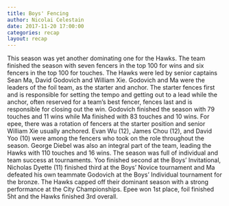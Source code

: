 ```yaml
---
title: Boys' Fencing
author: Nicolai Celestain
date: 2017-11-20 17:00:00
categories: recap
layout: recap
---
```

This season was yet another dominating one for the Hawks. The team finished the season with seven fencers in the top 100 for wins and six fencers in the top 100 for touches. The Hawks were led by senior captains Sean Ma, David Godovich and William Xie. Godovich and Ma were the leaders of the foil team, as the starter and anchor. The starter fences first and is responsible for setting the tempo and getting out to a lead while the anchor, often reserved for a team’s best fencer, fences last and is responsible for closing out the win. Godovich finished the season with 79 touches and 11 wins  while Ma finished with 83 touches and 10 wins. For epee, there was a rotation of fencers at the starter position and senior William Xie usually anchored. Evan Wu (12), James Chou (12), and David Yoo (10) were among the fencers who took on the role throughout the season. George Diebel was also an integral part of the team, leading the Hawks with 110 touches and 16 wins. The season was full of individual and team success at tournaments.  Yoo finished second at the Boys’ Invitational, Nicholas Dyette (11) finished third at the Boys’ Novice tournament and Ma defeated his own teammate Godovich at the Boys’ Individual tournament for the bronze. The Hawks capped off their dominant season with a strong performance at the City Championships. Epee won 1st place, foil finished 5ht and the Hawks finished 3rd overall.

